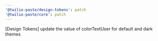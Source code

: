 ```yaml
---
'@twilio-paste/design-tokens': patch
'@twilio-paste/core': patch
---
```


[Design Tokens] update the value of colorTextUser for default and dark themes
